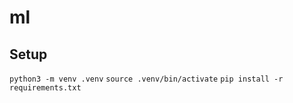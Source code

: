 # ml

## Setup
`python3 -m venv .venv`
`source .venv/bin/activate`
`pip install -r requirements.txt`
